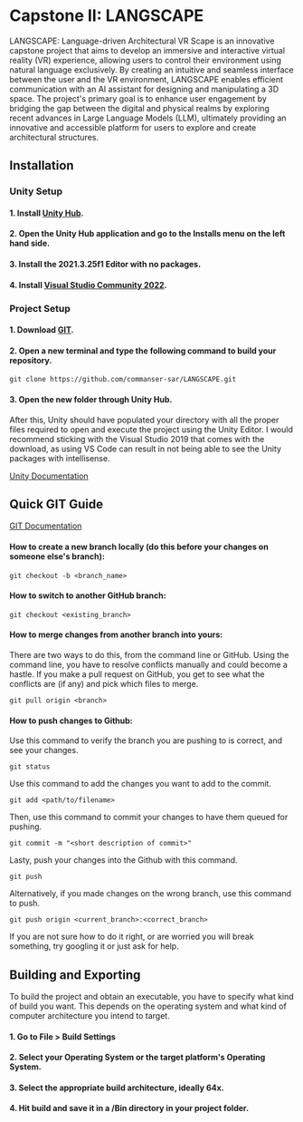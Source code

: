 # Capstone II: LANGSCAPE

LANGSCAPE: Language-driven Architectural VR Scape is an innovative capstone project that aims to develop an immersive and interactive virtual reality (VR) experience, 
allowing users to control their environment using natural language exclusively. By creating an intuitive and seamless interface between the user and the VR environment, 
LANGSCAPE enables efficient communication with an AI assistant for designing and manipulating a 3D space. The project's primary goal is to enhance user engagement by bridging 
the gap between the digital and physical realms by exploring recent advances in Large Language Models (LLM), ultimately providing an innovative and accessible platform for 
users to explore and create architectural structures.

## Installation

### Unity Setup

#### 1. Install [Unity Hub](https://unity3d.com/get-unity/download).

#### 2. Open the Unity Hub application and go to the Installs menu on the left hand side.

#### 3. Install the 2021.3.25f1 Editor with no packages.

#### 4. Install [Visual Studio Community 2022](https://visualstudio.microsoft.com/vs/).


### Project Setup

#### 1. Download [GIT](https://git-scm.com/downloads).

#### 2. Open a new terminal and type the following command to build your repository.

```
git clone https://github.com/commanser-sar/LANGSCAPE.git
```

#### 3. Open the new folder through Unity Hub.

After this, Unity should have populated your directory with all the proper files required to open and execute the project using the Unity Editor. I would recommend sticking with the Visual Studio 2019 that comes with the download, as using VS Code can result in not being able to see the Unity packages with intellisense.

[Unity Documentation](https://docs.unity.com/)

## Quick GIT Guide

[GIT Documentation](https://git-scm.com/doc)

#### How to create a new branch locally (do this before your changes on someone else's branch):

```
git checkout -b <branch_name>
```

#### How to switch to another GitHub branch:
```
git checkout <existing_branch>
```

#### How to merge changes from another branch into yours:
There are two ways to do this, from the command line or GitHub. Using the command line, you have to
resolve conflicts manually and could become a hastle. If you make a pull request on GitHub, you get 
to see what the conflicts are (if any) and pick which files to merge.
```
git pull origin <branch>
```

#### How to push changes to Github:

Use this command to verify the branch you are pushing to is correct, and see your changes.
```
git status
```

Use this command to add the changes you want to add to the commit.
```
git add <path/to/filename>
```

Then, use this command to commit your changes to have them queued for pushing.
```
git commit -m "<short description of commit>"
```

Lasty, push your changes into the Github with this command.
```
git push
```

Alternatively, if you made changes on the wrong branch, use this command to push.
```
git push origin <current_branch>:<correct_branch>
```

If you are not sure how to do it right, or are worried you will break something, try googling it or just ask for help.

## Building and Exporting

To build the project and obtain an executable, you have to specify what kind of build you want. This depends on the operating system and what kind of computer architecture you intend to target.

#### 1. Go to **File > Build Settings**

#### 2. Select your Operating System or the target platform's Operating System.

#### 3. Select the appropriate build architecture, ideally 64x.

#### 4. Hit build and save it in a /Bin directory in your project folder.
